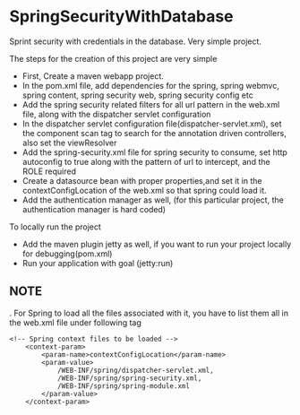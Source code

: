 SpringSecurityWithDatabase
==========================

Sprint security with credentials in the database. Very simple project.

The steps for the creation of this project are very simple
* First, Create a maven webapp project.
* In the pom.xml file, add dependencies for the spring, spring webmvc, spring content, spring security web, spring security config etc
* Add the spring security related filters for all url pattern in the web.xml file, along with the dispatcher servlet configuration
* In the dispatcher servlet configuration file(dispatcher-servlet.xml), set the component scan tag to search for the annotation driven controllers, also set the viewResolver
* Add the spring-security.xml file for spring security to consume, set http autoconfig to true along with the pattern of url to intercept, and the ROLE required
* Create a datasource bean with proper properties,and set it in the contextConfigLocation of the web.xml so that spring could load it.
* Add the authentication manager as well, (for this particular project, the authentication manager is hard coded)

To locally run the project
* Add the maven plugin jetty as well, if you want to run your project locally for debugging(pom.xml)
* Run your application with goal (jetty:run)

## NOTE
. For Spring to load all the files associated with it, you have to list them all in the web.xml file under following tag
```
<!-- Spring context files to be loaded -->
    <context-param>
        <param-name>contextConfigLocation</param-name>
        <param-value>
            /WEB-INF/spring/dispatcher-servlet.xml,
            /WEB-INF/spring/spring-security.xml,
            /WEB-INF/spring/spring-module.xml
        </param-value>
    </context-param>
```
